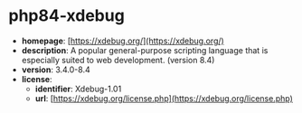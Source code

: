 # php84-xdebug

- **homepage**: [https://xdebug.org/](https://xdebug.org/)
- **description**: A popular general-purpose scripting language that is especially suited to web development. (version 8.4)
- **version**: 3.4.0-8.4
- **license**:
  - **identifier**: Xdebug-1.01
  - **url**: [https://xdebug.org/license.php](https://xdebug.org/license.php)

